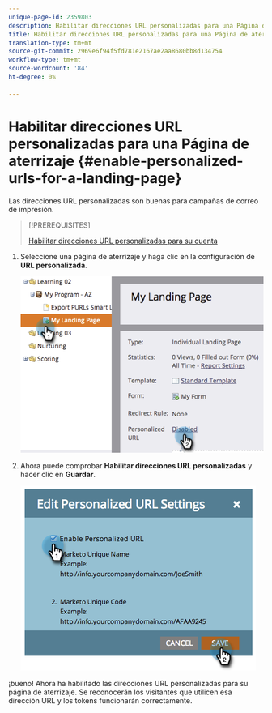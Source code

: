 ```yaml
---
unique-page-id: 2359803
description: Habilitar direcciones URL personalizadas para una Página de aterrizaje - Documentos de marketing - Documentación del producto
title: Habilitar direcciones URL personalizadas para una Página de aterrizaje
translation-type: tm+mt
source-git-commit: 2969e6f94f5fd781e2167ae2aa8680bb8d134754
workflow-type: tm+mt
source-wordcount: '84'
ht-degree: 0%

---
```



# Habilitar direcciones URL personalizadas para una Página de aterrizaje {#enable-personalized-urls-for-a-landing-page}

Las direcciones URL personalizadas son buenas para campañas de correo de impresión.

>[!PREREQUISITES]
>
>[Habilitar direcciones URL personalizadas para su cuenta](/help/marketo/product-docs/demand-generation/landing-pages/personalizing-landing-pages/enable-personalized-urls-for-your-account.md)

1. Seleccione una página de aterrizaje y haga clic en la configuración de **URL personalizada**.

   ![](assets/image2014-9-18-13-3a24-3a3.png)

1. Ahora puede comprobar **Habilitar direcciones URL personalizadas** y hacer clic en **Guardar**.

   ![](assets/image2014-9-18-13-3a23-3a53.png)

¡bueno! Ahora ha habilitado las direcciones URL personalizadas para su página de aterrizaje. Se reconocerán los visitantes que utilicen esa dirección URL y los tokens funcionarán correctamente.
